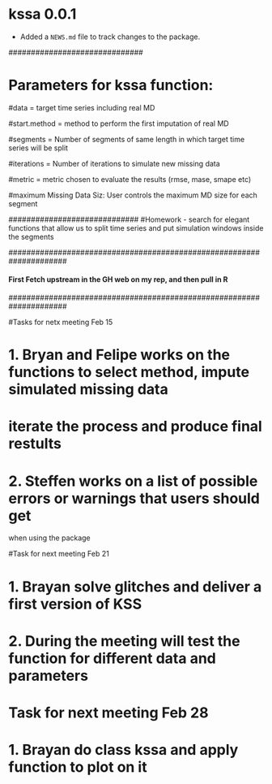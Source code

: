 # kssa 0.0.1

* Added a `NEWS.md` file to track changes to the package.

##############################
# Parameters for kssa function:

#data = target time series including real MD

#start.method = method to perform the first imputation of real MD

#segments = Number of segments of same length in which target time series will be split

#iterations = Number of iterations to simulate new missing data

#metric = metric chosen to evaluate the results (rmse, mase, smape etc)

#maximum Missing Data Siz: User controls the maximum MD size for each segment

#############################
#Homework - search for elegant functions that allow us to split time series and put simulation windows inside the segments

#####################################################################
#### First Fetch upstream in the GH web on my rep, and then pull in R
#####################################################################

#Tasks for netx meeting Feb 15
# 1. Bryan and Felipe works on the functions to select method, impute simulated missing data
  # iterate the process and produce final restults
  
# 2. Steffen works on a list of possible errors or warnings that users should get
when using the package

#Task for next meeting Feb 21
# 1. Brayan solve glitches and deliver a first version of KSS
# 2. During the meeting will test the function for different data and parameters

# Task for next meeting Feb 28
# 1. Brayan do class kssa and apply function to plot on it
